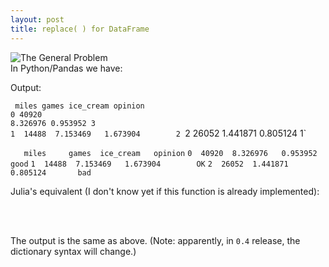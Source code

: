 ```yaml
---
layout: post
title: replace( ) for DataFrame
---
```


<img alt="The General Problem" src="http://imgs.xkcd.com/comics/the_general_problem.png" /><br />
In Python/Pandas we have:

<script src="https://gist.github.com/aflyax/29fbce693d198040cd68.js"></script>
Output:

<code>   miles     games  ice_cream  opinion</code><br />
<code>0  40920  8.326976   0.953952        3</code><br />
`1  14488  7.153469   1.673904        2
`2  26052  1.441871   0.805124        1`

`   miles     games  ice_cream   opinion`
`0  40920  8.326976   0.953952      good`
`1  14488  7.153469   1.673904        OK`
`2  26052  1.441871   0.805124       bad`

Julia's equivalent (I don't know yet if this function is already implemented):<br />
<br />
<script src="https://gist.github.com/aflyax/23dfcfcedc53e44026f0.js"></script><br />
The output is the same as above. (Note: apparently, in <code>0.4</code> release, the dictionary syntax will change.)</div>